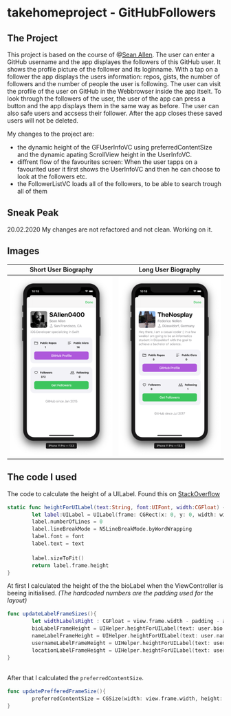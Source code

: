 # takehomeproject - GitHubFollowers

## The Project

This project is based on the course of @[Sean Allen](https://github.com/SAllen0400). The user can enter a GitHub username and the app displayes the followers of this GitHub user. It shows the profile picture of the follower and its loginname.
With a tap on a follower the app displays the users information: repos, gists, the number of followers and the number of people the user is following. The user can visit the profile of the user on GitHub in the Webbrowser inside the app itselt. To look through the followers of the user, the user of the app can press a button and the app displays them in the same way as before.
The user can also safe users and accsess their follower. After the app closes these saved users will not be deleted.

My changes to the project are: 
- the dynamic height of the GFUserInfoVC using preferredContentSize and the dynamic apating ScrollView height in the UserInfoVC. 
- diffrent flow of the favourites screen: When the user tapps on a favourited user it first shows the UserInfoVC and then he can choose to look at the followers etc.
- the FollowerListVC loads all of the followers, to be able to search trough all of them

## Sneak Peak


20.02.2020
My changes are not refactored and not clean. Working on it.

## Images

Short User Biography             |  Long User Biography
:-------------------------:|:-------------------------:
![](./img/UserInfoWithShortBio.png)  |  ![](./img/UserInfoWithLongBio.png)

## The code I used

The code to calculate the height of a UILabel. Found this on [StackOverflow](https://stackoverflow.com/questions/25180443/adjust-uilabel-height-to-text)

```swift
static func heightForUILabel(text:String, font:UIFont, width:CGFloat) -> CGFloat{
        let label:UILabel = UILabel(frame: CGRect(x: 0, y: 0, width: width, height: CGFloat.greatestFiniteMagnitude))
        label.numberOfLines = 0
        label.lineBreakMode = NSLineBreakMode.byWordWrapping
        label.font = font
        label.text = text

        label.sizeToFit()
        return label.frame.height
}
```

At first I calculated the height of the the bioLabel when the ViewController is beeing initialised. 
_(The hardcoded numbers are the padding used for the layout)_

```swift
func updateLabelFrameSizes(){
        let widthLabelsRight : CGFloat = view.frame.width - padding - avatarImageViewHeight - textImagePadding
        bioLabelFrameHeight = UIHelper.heightForUILabel(text: user.bio ?? "No Bio available", font: UIFont.preferredFont(forTextStyle: .body), width: view.frame.width - 40)
        nameLabelFrameHeight = UIHelper.heightForUILabel(text: user.name ?? "", font: nameLabel.font!, width: widthLabelsRight)
        usernameLabelFrameHeight = UIHelper.heightForUILabel(text: user.login, font: nameLabel.font!, width: widthLabelsRight)
        locationLabelFrameHeight = UIHelper.heightForUILabel(text: user.location ?? "GitHub" , font: nameLabel.font!, width: (widthLabelsRight - 5))
}
    
```

After that I calculated the ```preferredContentSize```.

```swift
func updatePrefferedFrameSize(){
        preferredContentSize = CGSize(width: view.frame.width, height: avatarImageViewHeight + textImagePadding + padding + bioLabelFrameHeight)
}
```
